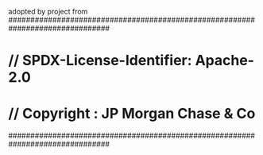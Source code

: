 adopted by project from 
###############################################################################
# // SPDX-License-Identifier: Apache-2.0
# // Copyright : JP Morgan Chase & Co
###############################################################################
